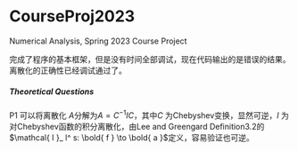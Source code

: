 # CourseProj2023
 Numerical Analysis, Spring 2023 Course Project



完成了程序的基本框架，但是没有时间全部调试，现在代码输出的是错误的结果。离散化的正确性已经调试通过了。



##### Theoretical Questions

P1 可以将离散化 $A$分解为$A = C^ {-1} I C$，其中$C$ 为Chebyshev变换，显然可逆，$I$ 为对Chebyshev函数的积分离散化，由Lee and Greengard Definition3.2的$\mathcal{ I }_ l^ s: \bold{ f } \to \bold{ a }$定义，容易验证也可逆。

